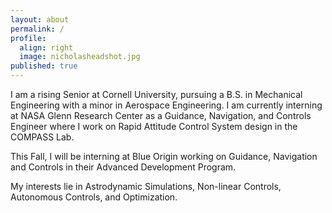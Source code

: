 ```yaml
---
layout: about
permalink: /
profile:
  align: right
  image: nicholasheadshot.jpg
published: true
---
```


I am a rising Senior at Cornell University, pursuing a B.S. in Mechanical Engineering with a minor in Aerospace Engineering. I am currently interning at NASA Glenn Research Center as a Guidance, Navigation, and Controls Engineer where I work on Rapid Attitude Control System design in the COMPASS Lab. 

This Fall, I will be interning at Blue Origin working on Guidance, Navigation and Controls in their Advanced Development Program.

My interests lie in Astrodynamic Simulations, Non-linear Controls, Autonomous Controls, and Optimization.
